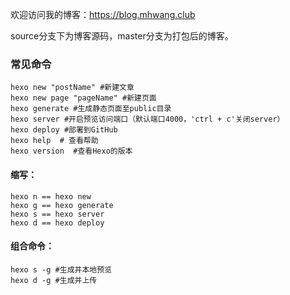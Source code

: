 欢迎访问我的博客：https://blog.mhwang.club  

source分支下为博客源码，master分支为打包后的博客。

### 常见命令

    hexo new "postName" #新建文章
    hexo new page "pageName" #新建页面
    hexo generate #生成静态页面至public目录
    hexo server #开启预览访问端口（默认端口4000，'ctrl + c'关闭server）
    hexo deploy #部署到GitHub
    hexo help  # 查看帮助
    hexo version  #查看Hexo的版本
#### 缩写：

    hexo n == hexo new
    hexo g == hexo generate
    hexo s == hexo server
    hexo d == hexo deploy
#### 组合命令：

    hexo s -g #生成并本地预览
    hexo d -g #生成并上传
